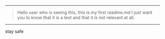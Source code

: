 -------
>Hello user who is seeing this, this is my first readme.md I just want you to know that it is a test and that it is not relevant at all.

-------
stay safe
